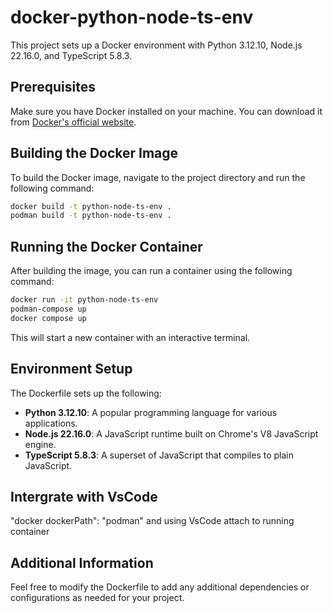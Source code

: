 # docker-python-node-ts-env

This project sets up a Docker environment with Python 3.12.10, Node.js 22.16.0, and TypeScript 5.8.3.

## Prerequisites

Make sure you have Docker installed on your machine. You can download it from [Docker's official website](https://www.docker.com/get-started).

## Building the Docker Image

To build the Docker image, navigate to the project directory and run the following command:

```bash
docker build -t python-node-ts-env .
podman build -t python-node-ts-env .
```

## Running the Docker Container

After building the image, you can run a container using the following command:

```bash
docker run -it python-node-ts-env
podman-compose up
docker compose up
```

This will start a new container with an interactive terminal.

## Environment Setup

The Dockerfile sets up the following:

- **Python 3.12.10**: A popular programming language for various applications.
- **Node.js 22.16.0**: A JavaScript runtime built on Chrome's V8 JavaScript engine.
- **TypeScript 5.8.3**: A superset of JavaScript that compiles to plain JavaScript.
## Intergrate with VsCode
"docker dockerPath": "podman" and using VsCode attach to running container
## Additional Information

Feel free to modify the Dockerfile to add any additional dependencies or configurations as needed for your project.
